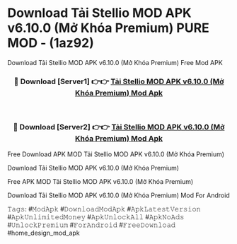 # Download Tải Stellio MOD APK v6.10.0 (Mở Khóa Premium) PURE MOD - (1az92)
Download Tải Stellio MOD APK v6.10.0 (Mở Khóa Premium) Free Mod APK

<div align="center">
<h3>🔴 Download [Server1] 👉👉 <a href="https://apk-comot.site?title=Tải_Stellio_MOD_APK_v6.10.0_(Mở_Khóa_Premium)">Tải Stellio MOD APK v6.10.0 (Mở Khóa Premium) Mod Apk</a></h3><br>

<h3>🔴 Download [Server2] 👉👉 <a href="https://apk-comot.site?title=Tải_Stellio_MOD_APK_v6.10.0_(Mở_Khóa_Premium)">Tải Stellio MOD APK v6.10.0 (Mở Khóa Premium) Mod Apk</a></h3>
</div>


Free Download APK MOD Tải Stellio MOD APK v6.10.0 (Mở Khóa Premium)

Download Tải Stellio MOD APK v6.10.0 (Mở Khóa Premium) 

Free APK MOD Tải Stellio MOD APK v6.10.0 (Mở Khóa Premium) 

Download Tải Stellio MOD APK v6.10.0 (Mở Khóa Premium) Mod For Android

𝚃𝚊𝚐𝚜: #𝙼𝚘𝚍𝙰𝚙𝚔 #𝙳𝚘𝚠𝚗𝚕𝚘𝚊𝚍𝙼𝚘𝚍𝙰𝚙𝚔 #𝙰𝚙𝚔𝙻𝚊𝚝𝚎𝚜𝚝𝚅𝚎𝚛𝚜𝚒𝚘𝚗 #𝙰𝚙𝚔𝚄𝚗𝚕𝚒𝚖𝚒𝚝𝚎𝚍𝙼𝚘𝚗𝚎𝚢 #𝙰𝚙𝚔𝚄𝚗𝚕𝚘𝚌𝚔𝙰𝚕𝚕 #𝙰𝚙𝚔𝙽𝚘𝙰𝚍𝚜 #𝚄𝚗𝚕𝚘𝚌𝚔𝙿𝚛𝚎𝚖𝚒𝚞𝚖 #𝙵𝚘𝚛𝙰𝚗𝚍𝚛𝚘𝚒𝚍 #𝙵𝚛𝚎𝚎𝙳𝚘𝚠𝚗𝚕𝚘𝚊𝚍 #home_design_mod_apk